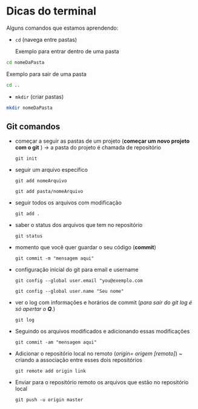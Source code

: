 # Dicas do terminal

Alguns comandos que estamos aprendendo:

- `cd` (navega entre pastas)

  Exemplo para entrar dentro de uma pasta

```bash
cd nomeDaPasta
```

Exemplo para sair de uma pasta

```bash
cd ..
```

- `mkdir` (criar pastas)

```bash
mkdir nomeDaPasta
```

## Git comandos

- começar a seguir as pastas de um projeto (__começar um novo projeto com o git__ ) -> a pasta do projeto é chamada de repositório
  ```properties
  git init
  ```

- seguir um arquivo especifico
  ```properties
  git add nomeArquivo
  ```
  ```properties
  git add pasta/nomeArquivo
  ```
- seguir todos os arquivos com modificação
  ```properties
  git add .
  ```
- saber o status dos arquivos que tem no repositório
  ```properties
  git status
  ```
- momento que você quer guardar o seu código (__commit__)
  ```properties
  git commit -m "mensagem aqui"
  ```

- configuração inicial do git para email e username
  ```properties
  git config --global user.email "you@exemplo.com
  ```
  ```properties
  git config --global user.name "Seu nome"
  ```

- ver o log com informações e horários de commit (_para sair do git log   é só apertar o __Q__._)
  ```properties
  git log
  ```

- Seguindo os arquivos modificados e adicionando essas modificações
  ```properties
  git commit -am "mensagem aqui"
  ```

- Adicionar o repositório local no remoto (_origin= origem [remoto]_) ~ criando a associação entre esses dois repositórios
  ```properties
  git remote add origin link
  ```

- Enviar para o repositório remoto os arquivos que estão no repositório local
  ```properties
  git push -u origin master
  ```